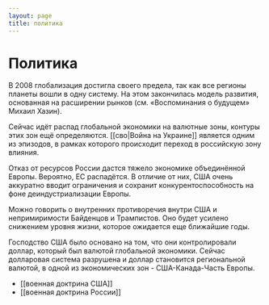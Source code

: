 ```yaml
---
layout: page
title: политика
---
```

# Политика

В 2008 глобализация достигла своего предела, так как все регионы планеты вошли в одну систему. На этом закончилась модель развития, основанная на расширении рынков (см. «Воспоминания о будущем» Михаил Хазин).

Сейчас идёт распад глобальной  экономики на валютные зоны, контуры этих зон ещё определяются. [[сво|Война на Украине]] является одним из эпизодов, в рамках которого происходит переход в российскую зону влияния.


Отказ от ресурсов России дастся тяжело экономике объединённой Европы. Вероятно, ЕС распадётся. В отличие от них, США очень аккуратно вводит ограничения и сохранит конкурентоспособность на фоне деиндустриализации Европы. 

Можно говорить о внутренних противоречия внутри США и непримиримости Байденцов и Трампистов. Оно будет усилено снижением уровня жизни, которое ожидается еще ближайшие годы. 

Господство США было основано на том, что они контролировали доллар, который был валютой глобальной экономики. Сейчас долларовая система разрушена и доллар становится региональной валютой, в одной из экономических зон - США-Канада-Часть Европы. 

* [[военная доктрина США]]
* [[военная доктрина России]]

